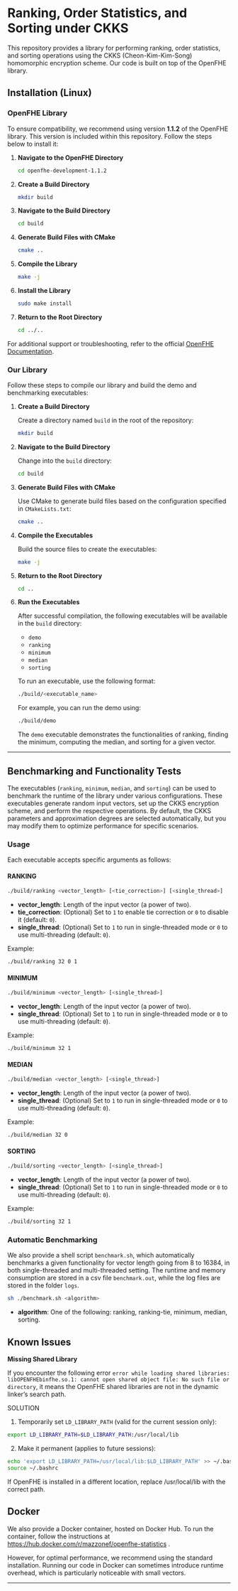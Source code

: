# Ranking, Order Statistics, and Sorting under CKKS

This repository provides a library for performing ranking, order statistics, and sorting operations using the CKKS (Cheon-Kim-Kim-Song) homomorphic encryption scheme.
Our code is built on top of the OpenFHE library.


## Installation (Linux)

### OpenFHE Library

To ensure compatibility, we recommend using version **1.1.2** of the OpenFHE library. This version is included within this repository. Follow the steps below to install it:

1. **Navigate to the OpenFHE Directory**

   ```bash
   cd openfhe-development-1.1.2
   ```

2. **Create a Build Directory**

   ```bash
   mkdir build
   ```

3. **Navigate to the Build Directory**

   ```bash
   cd build
   ```

4. **Generate Build Files with CMake**

   ```bash
   cmake ..
   ```

5. **Compile the Library**

   ```bash
   make -j
   ```

6. **Install the Library**

   ```bash
   sudo make install
   ```

7. **Return to the Root Directory**

   ```bash
   cd ../..
   ```

For additional support or troubleshooting, refer to the official [OpenFHE Documentation](https://openfhe-development.readthedocs.io/en/latest/).

### Our Library

Follow these steps to compile our library and build the demo and benchmarking executables:

1. **Create a Build Directory**

   Create a directory named `build` in the root of the repository:

   ```bash
   mkdir build
   ```

2. **Navigate to the Build Directory**

   Change into the `build` directory:

   ```bash
   cd build
   ```

3. **Generate Build Files with CMake**

   Use CMake to generate build files based on the configuration specified in `CMakeLists.txt`:

   ```bash
   cmake ..
   ```

4. **Compile the Executables**

   Build the source files to create the executables:

   ```bash
   make -j
   ```

5. **Return to the Root Directory**

   ```bash
   cd ..
   ```

6. **Run the Executables**

   After successful compilation, the following executables will be available in the `build` directory:
   - `demo`
   - `ranking`
   - `minimum`
   - `median`
   - `sorting`

   To run an executable, use the following format:

   ```bash
   ./build/<executable_name>
   ```

   For example, you can run the demo using:

   ```bash
   ./build/demo
   ```

   The `demo` executable demonstrates the functionalities of ranking, finding the minimum, computing the median, and sorting for a given vector.

---



## Benchmarking and Functionality Tests

The executables (`ranking`, `minimum`, `median`, and `sorting`) can be used to benchmark the runtime of the library under various configurations. These executables generate random input vectors, set up the CKKS encryption scheme, and perform the respective operations. By default, the CKKS parameters and approximation degrees are selected automatically, but you may modify them to optimize performance for specific scenarios.

### Usage

Each executable accepts specific arguments as follows:

#### RANKING

```bash
./build/ranking <vector_length> [<tie_correction>] [<single_thread>]
```
- **vector_length**: Length of the input vector (a power of two).
- **tie_correction**: (Optional) Set to `1` to enable tie correction or `0` to disable it (default: `0`).
- **single_thread**: (Optional) Set to `1` to run in single-threaded mode or `0` to use multi-threading (default: `0`).

Example:

```bash
./build/ranking 32 0 1
```

#### MINIMUM

```bash
./build/minimum <vector_length> [<single_thread>]
```
- **vector_length**: Length of the input vector (a power of two).
- **single_thread**: (Optional) Set to `1` to run in single-threaded mode or `0` to use multi-threading (default: `0`).

Example:

```bash
./build/minimum 32 1
```

#### MEDIAN

```bash
./build/median <vector_length> [<single_thread>]
```
- **vector_length**: Length of the input vector (a power of two).
- **single_thread**: (Optional) Set to `1` to run in single-threaded mode or `0` to use multi-threading (default: `0`).

Example:

```bash
./build/median 32 0
```

#### SORTING

```bash
./build/sorting <vector_length> [<single_thread>]
```
- **vector_length**: Length of the input vector (a power of two).
- **single_thread**: (Optional) Set to `1` to run in single-threaded mode or `0` to use multi-threading (default: `0`).

Example:

```bash
./build/sorting 32 1
```

### Automatic Benchmarking

We also provide a shell script `benchmark.sh`, which automatically benchmarks a given functionality for vector length going from 8 to 16384, in both single-threaded and multi-threaded setting. The runtime and memory consumption are stored in a csv file `benchmark.out`, while the log files are stored in the folder `logs`.
```bash
sh ./benchmark.sh <algorithm>
```
- **algorithm**: One of the following: ranking, ranking-tie, minimum, median, sorting.


## Known Issues

**Missing Shared Library**

If you encounter the following error
```error while loading shared libraries: libOPENFHEbinfhe.so.1: cannot open shared object file: No such file or directory```, it means the OpenFHE shared libraries are not in the dynamic linker’s search path.

SOLUTION
1. Temporarily set `LD_LIBRARY_PATH` (valid for the current session only):
```bash
export LD_LIBRARY_PATH=$LD_LIBRARY_PATH:/usr/local/lib
```
2. Make it permanent (applies to future sessions):
```bash
echo 'export LD_LIBRARY_PATH=/usr/local/lib:$LD_LIBRARY_PATH' >> ~/.bashrc
source ~/.bashrc
```
If OpenFHE is installed in a different location, replace /usr/local/lib with the correct path.




## Docker

We also provide a Docker container, hosted on Docker Hub.
To run the container, follow the instructions at https://hub.docker.com/r/mazzonef/openfhe-statistics .

However, for optimal performance, we recommend using the standard installation.
Running our code in Docker can sometimes introduce runtime overhead, which is particularly noticeable with small vectors.




---
